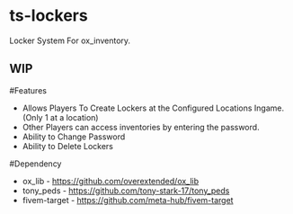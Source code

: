 # ts-lockers
Locker System For ox_inventory.

## WIP

#Features 
- Allows Players To Create Lockers at the Configured Locations Ingame. (Only 1 at a location)
- Other Players can access inventories by entering the password.
- Ability to Change Password
- Ability to Delete Lockers

#Dependency
- ox_lib - https://github.com/overextended/ox_lib
- tony_peds - https://github.com/tony-stark-17/tony_peds
- fivem-target - https://github.com/meta-hub/fivem-target
